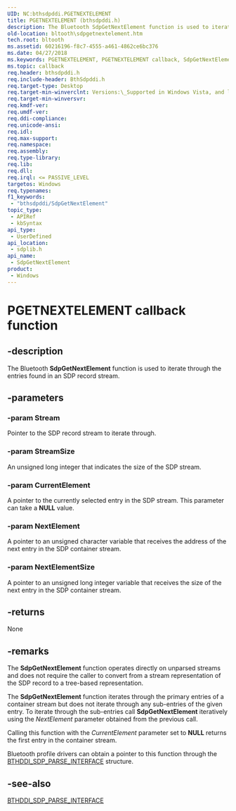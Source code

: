 ```yaml
---
UID: NC:bthsdpddi.PGETNEXTELEMENT
title: PGETNEXTELEMENT (bthsdpddi.h)
description: The Bluetooth SdpGetNextElement function is used to iterate through the entries found in an SDP record stream.
old-location: bltooth\sdpgetnextelement.htm
tech.root: bltooth
ms.assetid: 60216196-f8c7-4555-a461-4862ce6bc376
ms.date: 04/27/2018
ms.keywords: PGETNEXTELEMENT, PGETNEXTELEMENT callback, SdpGetNextElement, SdpGetNextElement callback function [Bluetooth Devices], bltooth.sdpgetnextelement, bth_funcs_344a59cb-6151-4634-bc5f-cb23c58eb329.xml, sdplib/SdpGetNextElement
ms.topic: callback
req.header: bthsdpddi.h
req.include-header: BthSdpddi.h
req.target-type: Desktop
req.target-min-winverclnt: Versions:\_Supported in Windows Vista, and later.
req.target-min-winversvr: 
req.kmdf-ver: 
req.umdf-ver: 
req.ddi-compliance: 
req.unicode-ansi: 
req.idl: 
req.max-support: 
req.namespace: 
req.assembly: 
req.type-library: 
req.lib: 
req.dll: 
req.irql: <= PASSIVE_LEVEL
targetos: Windows
req.typenames: 
f1_keywords:
 - "bthsdpddi/SdpGetNextElement"
topic_type:
 - APIRef
 - kbSyntax
api_type:
 - UserDefined
api_location:
 - sdplib.h
api_name:
 - SdpGetNextElement
product:
 - Windows
---
```


# PGETNEXTELEMENT callback function

## -description

The Bluetooth 
  <b>SdpGetNextElement</b> function is used to iterate through the entries found in an SDP record
  stream.

## -parameters

### -param Stream

Pointer to the SDP record stream to iterate through.

### -param StreamSize

An unsigned long integer that indicates the size of the SDP stream.

### -param CurrentElement

A pointer to the currently selected entry in the SDP stream. This parameter can take a <b>NULL</b>
     value.

### -param NextElement

A pointer to an unsigned character variable that receives the address of the next entry in the SDP
     container stream.

### -param NextElementSize

A pointer to an unsigned long integer variable that receives the size of the next entry in the SDP
     container stream.

## -returns

None

## -remarks

The 
    <b>SdpGetNextElement</b> function operates directly on unparsed streams and does not require the caller to
    convert from a stream representation of the SDP record to a tree-based representation.

The 
    <b>SdpGetNextElement</b> function iterates through the primary entries of a container stream but does not
    iterate through any sub-entries of the given entry. To iterate through the sub-entries call 
    <b>SdpGetNextElement</b> iteratively using the 
    <i>NextElement</i> parameter obtained from the previous call.

Calling this function with the 
    <i>CurrentElement</i> parameter set to <b>NULL</b> returns the first entry in the container stream.

Bluetooth profile drivers can obtain a pointer to this function through the 
    <a href="https://docs.microsoft.com/windows-hardware/drivers/ddi/bthsdpddi/ns-bthsdpddi-_bthddi_sdp_parse_interface">
    BTHDDI_SDP_PARSE_INTERFACE</a> structure.

## -see-also

<a href="https://docs.microsoft.com/windows-hardware/drivers/ddi/bthsdpddi/ns-bthsdpddi-_bthddi_sdp_parse_interface">BTHDDI_SDP_PARSE_INTERFACE</a>

